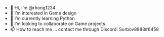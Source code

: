 - 👋 Hi, I’m @rhong1234
- 👀 I’m interested in Game design
- 🌱 I’m currently learning Python
- 💞️ I’m looking to collaborate on Game projects
- 📫 How to reach me ... contact me through Discord: Surbov8888#6458

<!---
rhong1234/rhong1234 is a ✨ special ✨ repository because its `README.md` (this file) appears on your GitHub profile.
You can click the Preview link to take a look at your changes.
--->
